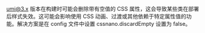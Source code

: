 umi@3.x 版本在构建时可能会删除带有空值的 CSS 属性，这会导致某些类在部署后样式失效。这可能会影响使用 CSS 动画、过渡或其他依赖于特定属性值的功能。解决方案是在 config 文件中设置 cssnano.discardEmpty 设置为 false。
